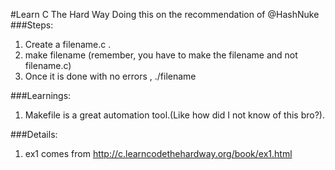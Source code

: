 #Learn C The Hard Way
Doing this on the recommendation of @HashNuke
###Steps:
1. Create a filename.c .
2. make filename (remember, you have to make the filename and not filename.c)
3. Once it is done with no errors , ./filename 


###Learnings:
1. Makefile is a great automation tool.(Like how did I not know of this bro?).

###Details:
1. ex1 comes from http://c.learncodethehardway.org/book/ex1.html 

